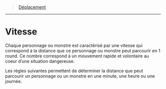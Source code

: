 ﻿---
!GenericItem
Name: Vitesse
Id: movement_hd.md#vitesse
ParentLink: movement_hd.md#déplacement
ParentName: Déplacement
NameLevel: 1
Attributes:
  Name: Vitesse
  Markdown: >+
    # <!--Name-->Vitesse<!--/Name-->


    Chaque personnage ou monstre est caractérisé par une vitesse qui correspond à la distance que ce personnage ou monstre peut parcourir en 1 round. Ce nombre correspond à un mouvement rapide et volontaire au coeur d’une situation dangereuse.


    Les règles suivantes permettent de déterminer la distance que peut parcourir un personnage ou un monstre en une minute, une heure ou une journée.

AttributesDictionary: >+
  Name: Vitesse

  Markdown: >+

    # <!--Name-->Vitesse<!--/Name-->





    Chaque personnage ou monstre est caractérisé par une vitesse qui correspond à la distance que ce personnage ou monstre peut parcourir en 1 round. Ce nombre correspond à un mouvement rapide et volontaire au coeur d’une situation dangereuse.





    Les règles suivantes permettent de déterminer la distance que peut parcourir un personnage ou un monstre en une minute, une heure ou une journée.



---
> [Déplacement](hd_movement.md)

---

# Vitesse

Chaque personnage ou monstre est caractérisé par une vitesse qui correspond à la distance que ce personnage ou monstre peut parcourir en 1 round. Ce nombre correspond à un mouvement rapide et volontaire au coeur d’une situation dangereuse.

Les règles suivantes permettent de déterminer la distance que peut parcourir un personnage ou un monstre en une minute, une heure ou une journée.

